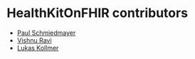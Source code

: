 <!--
                  
#
# This source file is part of the HealthKitOnFHIR open source project
#
# SPDX-FileCopyrightText: 2022 Stanford University and the project authors (see CONTRIBUTORS.md)
#
# SPDX-License-Identifier: MIT
# 
             
-->

HealthKitOnFHIR contributors
====================

* [Paul Schmiedmayer](https://github.com/PSchmiedmayer)
* [Vishnu Ravi](https://github.com/vishnuravi)
* [Lukas Kollmer](https://github.com/lukaskollmer)

